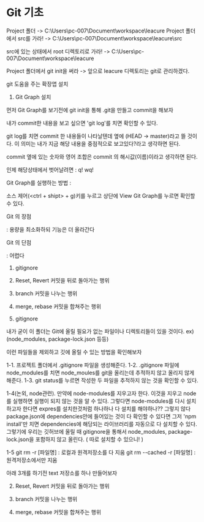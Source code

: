 # Git 기초

Project 폴더 -> C:\Users\pc-007\Document\workspace\leacure
Project 폴더에서 src를 가라! -> C:\Users\pc-007\Document\workspace\leacure\src

src에 있는 상태에서 root 디렉토리로 가라! ->
C:\Users\pc-007\Document\workspace\leacure

Project 폴더에서 git init을 써라 
-> 앞으로 leacure 디렉토리는 git로 관리하겠다.


git 도움을 주는 확장앱 설치
1. Git Graph 설치


먼저 Git Graph를 보기전에 git init을 통해 .git을 만들고 commit을 해보자 

내가 commit한 내용을 보고 싶으면 'git log'를 치면 확인할 수 있다.

git log를 치면 commit 한 내용들이 나타날텐데 옆에 (HEAD -> master)라고 뜰 것이다. 이 의미는 내가 지금 해당 내용을 중점적으로 보고있다?라고 생각하면 된다.


commit 옆에 있는 숫자와 영어 조합은 commit 의 해시값(이름)이라고 생각하면 된다.

인제 해당상태에서 벗어날려면 : q! wq!




Git Graph를 실행하는 방법 :

소스 제어(<ctrl + shipt> + g)키를 누르고 상단에 View Git Graph를 누르면 확인할 수 있다.


Git 의 장점

: 용량을 최소화하되 기능은 더 올라간다

Git 의 단점 

: 어렵다




1. gitignore

2. Reset, Revert 커밋을 뒤로 돌아가는 행위

3. branch 커밋을 나누는 행위

4. merge, rebase 커밋을 합쳐주는 행위




1. gitignore

내가 굳이 이 폴더는 Git에 올릴 필요가 없는 파일이나 디렉토리들이 있을 것이다.  ex) (node_modules, package-lock.json 등등)

이런 파일들을 제외하고 깃에 올릴 수 있는 방법을 확인해보자


1-1. 프로젝트 폴더에서 .gitignore 파일을 생성해준다.
1-2. .gitignore 파일에 node_modules를 치면 node_moules를 git을 올리는데 추적하지 않고 올리지 않게 해준다.
1-3. git status를 누르면 작성한 두 파일을 추적하지 않는 것을 확인할 수 있다.

1-4(논외, node관련). 만약에 node-modules를 지우고자 한다. 이것을 지우고 node를 실행하면 실행이 되지 않는 것을 알 수 있다. 그렇다면 node-modules를 다시 설치하고자 한다면 expres를
                    설치한것처럼 하나하나 다 설치를 해야하나?? 그렇지 않다 package.json에 dependencies안에 들어있는 것이 다 확인할 수 있다면 그저 'npm install'만 치면 dependencies에 해당되는 라이브러리를 자동으로 다 설치할 수 있다. 
                    그렇기에 우리는 깃허브에 올릴 때 gitignore을 통해서 node_modules, package-lock.json을 포함하지 않고 올린다. ( 따로 설치할 수 있으니! )

1-5 git rm -r [파일명]  : 로컬과 원격저장소를 다 지움
    git rm --cached -r [파일명] : 원격저장소에서만 지움


아래 3개를 하기전 text 저장소를 하나 만들어보자

2. Reset, Revert 커밋을 뒤로 돌아가는 행위

3. branch 커밋을 나누는 행위

4. merge, rebase 커밋을 합쳐주는 행위


